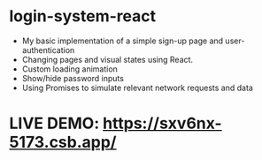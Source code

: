 # login-system-react

- My basic implementation of a simple sign-up page and user-authentication
- Changing pages and visual states using React.
- Custom loading animation
- Show/hide password inputs
- Using Promises to simulate relevant network requests and data

# LIVE DEMO: https://sxv6nx-5173.csb.app/
